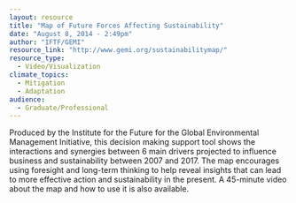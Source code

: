 ```yaml
---
layout: resource
title: "Map of Future Forces Affecting Sustainability"
date: "August 8, 2014 - 2:49pm"
author: "IFTF/GEMI"
resource_link: "http://www.gemi.org/sustainabilitymap/"
resource_type:
  - Video/Visualization
climate_topics:
  - Mitigation
  - Adaptation
audience:
  - Graduate/Professional
---
```


Produced by the Institute for the Future for the Global Environmental Management Initiative, this decision making support tool shows the interactions and synergies between 6 main drivers projected to influence business and sustainability between 2007 and 2017.  The map encourages using foresight and long-term thinking to help reveal insights that can lead to more effective action and sustainability in the present.  A 45-minute video about the map and how to use it is also available.